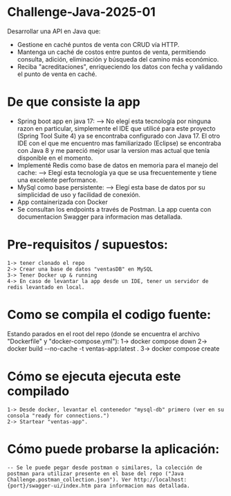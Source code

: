 # Challenge-Java-2025-01
Desarrollar una API en Java que:
- Gestione en caché puntos de venta con CRUD vía HTTP.
- Mantenga un caché de costos entre puntos de venta, permitiendo consulta, adición, eliminación y búsqueda del camino más económico.
- Reciba "acreditaciones", enriqueciendo los datos con fecha y validando el punto de venta en caché.

# De que consiste la app
-	Spring boot app en java 17:
	--> No elegí esta tecnología por ninguna razon en particular, simplemente el IDE que utilicé para este proyecto (Spring Tool Suite 4) ya se encontraba configurado con Java 17. El otro IDE con el que me encuentro mas familiarizado (Eclipse) se encontraba con Java 8 y me pareció mejor usar la version mas actual que tenía disponible en el momento.
-	Implementé Redis como base de datos en memoria para el manejo del cache:
	--> Elegí esta tecnología ya que se usa frecuentemente y tiene una excelente performance.
-	MySql como base persistente:
	--> Elegí esta base de datos por su simplicidad de uso y facilidad de conexión.
-	App containerizada con Docker
-	Se consultan los endpoints a través de Postman. La app cuenta con documentacion Swagger para informacion mas detallada.

# Pre-requisitos / supuestos:
	1-> tener clonado el repo
	2-> Crear una base de datos "ventasDB" en MySQL
	3-> Tener Docker up & running
	4-> En caso de levantar la app desde un IDE, tener un servidor de redis levantado en local.

# Como se compila el codigo fuente:
Estando parados en el root del repo (donde se encuentra el archivo "Dockerfile" y "docker-compose.yml"):
	1-> docker compose down
	2-> docker build --no-cache -t ventas-app:latest .
	3-> docker compose create

# Cómo se ejecuta ejecuta este compilado
	1-> Desde docker, levantar el contenedor "mysql-db" primero (ver en su consola "ready for connections.")
	2-> Startear "ventas-app".

# Cómo puede probarse la aplicación:
	-- Se le puede pegar desde postman o similares, la colección de postman para utilizar presente en el base del repo ("Java Challenge.postman_collection.json"). Ver http://localhost:{port}/swagger-ui/index.htm para informacion mas detallada.